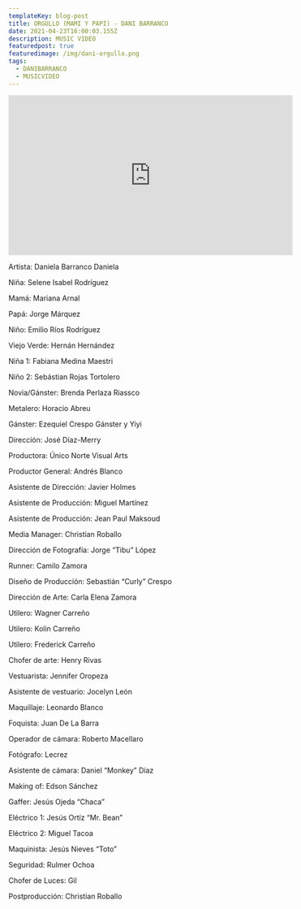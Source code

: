 ```yaml
---
templateKey: blog-post
title: ORGULLO (MAMI Y PAPI) - DANI BARRANCO
date: 2021-04-23T16:00:03.155Z
description: MUSIC VIDEO
featuredpost: true
featuredimage: /img/dani-orgullo.png
tags:
  - DANIBARRANCO
  - MUSICVIDEO
---
```

<iframe width="560" height="315" src="https://www.youtube.com/embed/fUFYUN93Gt8" title="YouTube video player" frameborder="0" allow="accelerometer; autoplay; clipboard-write; encrypted-media; gyroscope; picture-in-picture" allowfullscreen></iframe>

<!--StartFragment-->

Artista: Daniela Barranco Daniela 

Niña: Selene Isabel Rodríguez 

Mamá: Mariana Arnal 

Papá: Jorge Márquez 

Niño: Emilio Ríos Rodríguez 

Viejo Verde: Hernán Hernández 

Niña 1: Fabiana Medina Maestri 

Niño 2: Sebástian Rojas Tortolero 

Novia/Gánster: Brenda Perlaza Riassco 

Metalero: Horacio Abreu 

Gánster: Ezequiel Crespo Gánster y Yiyi 

Dirección: José Díaz-Merry 

Productora: Único Norte Visual Arts 

Productor General: Andrés Blanco 

Asistente de Dirección: Javier Holmes

 Asistente de Producción: Miguel Martínez 

Asistente de Producción: Jean Paul Maksoud 

Media Manager: Christian Roballo 

Dirección de Fotografía: Jorge “Tibu” López 

Runner: Camilo Zamora 

Diseño de Producción: Sebastián “Curly” Crespo 

Dirección de Arte: Carla Elena Zamora 

Utilero: Wagner Carreño 

Utilero: Kolin Carreño 

Utilero: Frederick Carreño 

Chofer de arte: Henry Rivas 

Vestuarista: Jennifer Oropeza 

Asistente de vestuario: Jocelyn León 

Maquillaje: Leonardo Blanco 

Foquista: Juan De La Barra 

Operador de cámara: Roberto Macellaro 

Fotógrafo: Lecrez 

Asistente de cámara: Daniel “Monkey” Díaz 

Making of: Edson Sánchez 

Gaffer: Jesús Ojeda “Chaca” 

Eléctrico 1: Jesús Ortíz “Mr. Bean” 

Eléctrico 2: Miguel Tacoa 

Maquinista: Jesús Nieves “Toto” 

Seguridad: Rulmer Ochoa 

Chofer de Luces: Gil 

Postproducción: Christian Roballo

<!--EndFragment-->